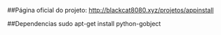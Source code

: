 ##Página oficial do projeto: http://blackcat8080.xyz/projetos/appinstall

##Dependencias
sudo apt-get install python-gobject